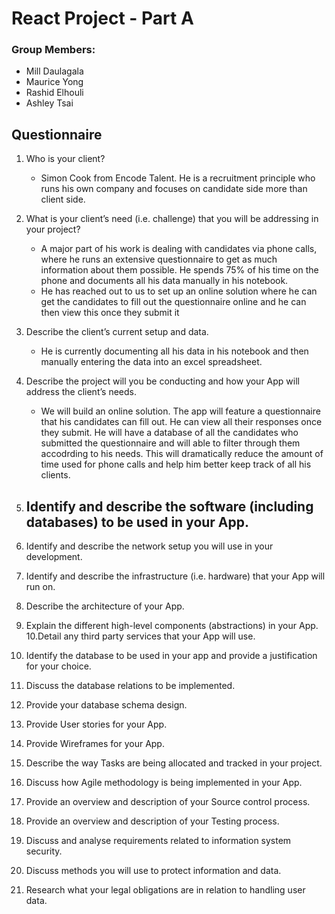 # React Project - Part A

### Group Members:
- Mill Daulagala
- Maurice Yong
- Rashid Elhouli
- Ashley Tsai

## Questionnaire

1. Who is your client?
    - Simon Cook from Encode Talent. He is a recruitment principle who runs his own company and focuses on candidate side more than client side.
2. What is your client’s need (i.e. challenge) that you will be addressing in your
project? 
    - A major part of his work is dealing with candidates via phone calls, where he runs an extensive questionnaire to get as much information about them possible. He spends 75% of his time on the phone and documents all his data manually in his notebook. 
    - He has reached out to us to set up an online solution where he can get the candidates to fill out the questionnaire online and he can then view this once they submit it

3. Describe the client’s current setup and data.
    - He is currently documenting all his data in his notebook and then manually entering the data into an excel spreadsheet. 

4. Describe the project will you be conducting and how your App will address the
client’s needs.
    - We will build an online solution. The app will feature a questionnaire that his candidates can fill out. He can view all their responses once they submit. He will have a database of all the candidates who submitted the questionnaire and will able to filter through them accodrding to his needs. This will dramatically reduce the amount of time used for phone calls and help him better keep track of all his clients. 

5. Identify and describe the software (including databases) to be used in your
App.
    - 
6. Identify and describe the network setup you will use in your development.

7. Identify and describe the infrastructure (i.e. hardware) that your App will run
on.
9. Describe the architecture of your App.
10. Explain the different high-level components (abstractions) in your App.
10.Detail any third party services that your App will use.
11. Identify the database to be used in your app and provide a justification for
your choice.
12.  Discuss the database relations to be implemented.
13.  Provide your database schema design.
14.  Provide User stories for your App.
15.  Provide Wireframes for your App. 
16.  Describe the way Tasks are being allocated and tracked in your project.
17.  Discuss how Agile methodology is being implemented in your App.
18. Provide an overview and description of your Source control process.
19. Provide an overview and description of your Testing process.
20. Discuss and analyse requirements related to information system security.
21. Discuss methods you will use to protect information and data.
22. Research what your legal obligations are in relation to handling user data.

